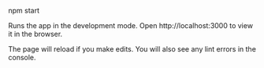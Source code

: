 npm start 


Runs the app in the development mode.
Open http://localhost:3000 to view it in the browser.

The page will reload if you make edits.
You will also see any lint errors in the console.